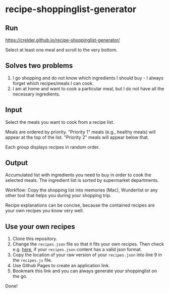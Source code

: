 # recipe-shoppinglist-generator

## Run
https://crelder.github.io/recipe-shoppinglist-generator/

Select at least one meal and scroll to the very bottom.

## Solves two problems
1. I go shopping and do not know which ingredients I should buy - I always forget which recipes/meals I can cook.
2. I am at home and want to cook a particular meal, but I do not have all the necessary ingredients.

## Input
Select the meals you want to cook from a recipe list.

Meals are ordered by priority. "Priority 1" meals (e.g., healthy meals) will appear at the top of the list. "Priority 2" meals will appear below that. 

Each group displays recipes in random order. 

## Output
Accumulated list with ingredients you need to buy in order to cook the selected meals.
The ingredient list is sorted by supermarket departments.

Workflow: Copy the shopping list into memories (Mac), Wunderlist or any other tool that helps you during your shopping trip.

Recipe explanations can be concise, because the contained recipes are your own recipes you know very well.

## Use your own recipes
1. Clone this repository.
2. Change the `recipes.json` file so that it fits your own recipes. Then check e.g. [here](https://jsonformatter.curiousconcept.com/#), if your `recipes.json` content has a valid json format.
2. Copy the location of your raw version of your `recipes.json` into line 9 in the `recipes.js` file.
3. Use Github Pages to create an application link. 
4. Bookmark this link and you can always generate your shoppinglist on the go. 

Done!
